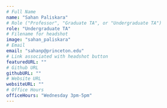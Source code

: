 ```yaml
---
# Full Name
name: "Sahan Paliskara"
# Role ("Professor", "Graduate TA", or "Undergraduate TA")
role: "Undergraduate TA"
# Filename for headshot
image: "sahan_paliskara"
# Email
email: "sahanp@princeton.edu"
# Link associated with headshot button
featuredURL: ""
# Github URL
githubURL: ""
# Website URL
websiteURL: ""
# Office Hours
officeHours: "Wednesday 3pm-5pm"
---
```

